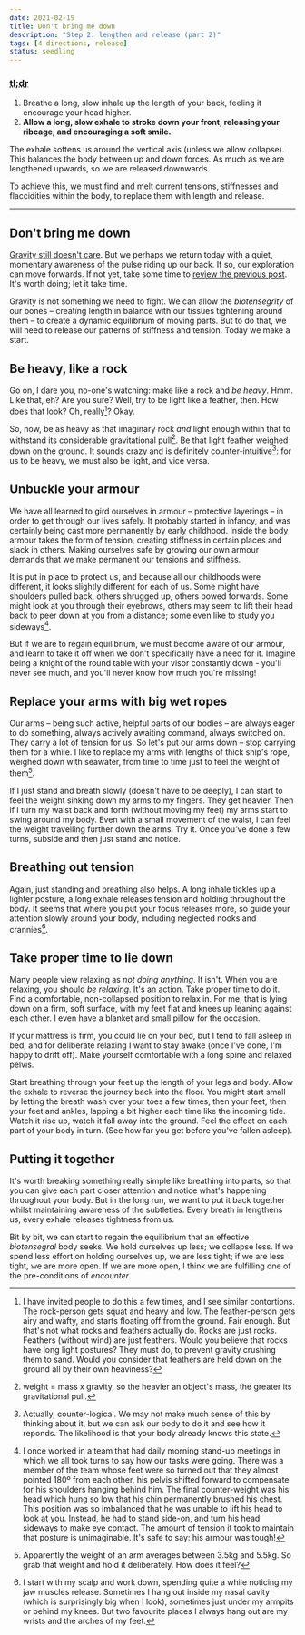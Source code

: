 ```yaml
---
date: 2021-02-19
title: Don't bring me down
description: "Step 2: lengthen and release (part 2)"
tags: [4 directions, release]
status: seedling
---
```


### <abbr title="Too long; didn't read">tl;dr</abbr>

1. Breathe a long, slow inhale up the length of your back, feeling it encourage your head higher.
2. **Allow a long, slow exhale to stroke down your front, releasing your ribcage, and encouraging a soft smile.**

The exhale softens us around the vertical axis (unless we allow collapse). This balances the body between up and down forces. As much as we are lengthened upwards, so we are released downwards.

To achieve this, we must find and melt current tensions, stiffnesses and flaccidities within the body, to replace them with length and release.

---

## Don't bring me down

[Gravity still doesn't care](/posts/lift-me-up/). But we perhaps we return today with a quiet, momentary awareness of the pulse riding up our back. If so, our exploration can move forwards. If not yet, take some time to [review the previous post](/posts/you-lift-me-up/). It's worth doing; let it take time.

Gravity is not something we need to fight. We can allow the _biotensegrity_ of our bones – creating length in balance with our tissues tightening around them – to create a dynamic equilibrium of moving parts. But to do that, we will need to release our patterns of stiffness and tension. Today we make a start.

## Be heavy, like a rock

Go on, I dare you, no-one's watching: make like a rock and _be heavy_. Hmm. Like that, eh? Are you sure? Well, try to be light like a feather, then. How does that look? Oh, really[^fn-rock]? Okay.

[^fn-rock]: I have invited people to do this a few times, and I see similar contortions. The rock-person gets squat and heavy and low. The feather-person gets airy and wafty, and starts floating off from the ground. Fair enough. But that's not what rocks and feathers actually do. Rocks are just rocks. Feathers (without wind) are just feathers. Would you believe that rocks have long light postures? They must do, to prevent gravity crushing them to sand. Would you consider that feathers are held down on the ground all by their own heaviness?

So, now, be as heavy as that imaginary rock _and_ light enough within that to withstand its considerable gravitational pull[^fn-weight]. Be that light feather weighed down on the ground. It sounds crazy and is definitely counter-intuitive[^fn-counter]: for us to be heavy, we must also be light, and vice versa.

[^fn-weight]: weight = mass x gravity, so the heavier an object's mass, the greater its gravitational pull.
[^fn-counter]: Actually, counter-logical. We may not make much sense of this by thinking about it, but we can ask our body to do it and see how it reponds. The likelihood is that your body already knows this state.

## Unbuckle your armour

We have all learned to gird ourselves in armour – protective layerings – in order to get through our lives safely. It probably started in infancy, and was certainly being cast more permanently by early childhood. Inside the body armour takes the form of tension, creating stiffness in certain places and slack in others. Making ourselves safe by growing our own armour demands that we make permanent our tensions and stiffness.

It is put in place to protect us, and because all our childhoods were different, it looks slightly different for each of us. Some might have shoulders pulled back, others shrugged up, others bowed forwards. Some might look at you through their eyebrows, others may seem to lift their head back to peer down at you from a distance; some even like to study you sideways[^fn-youview-chap].

[^fn-youview-chap]: I once worked in a team that had daily morning stand-up meetings in which we all took turns to say how our tasks were going. There was a member of the team whose feet were so turned out that they almost pointed 180º from each other, his pelvis shifted forward to compensate for his shoulders hanging behind him. The final counter-weight was his head which hung so low that his chin permanently brushed his chest. This position was so imbalanced that he was unable to lift his head to look at you. Instead, he had to stand side-on, and turn his head sideways to make eye contact. The amount of tension it took to maintain that posture is unimaginable. It's safe to say: his armour was tough!

But if we are to regain equilibrium, we must become aware of our armour, and learn to take it off when we don't specifically have a need for it. Imagine being a knight of the round table with your visor constantly down - you'll never see much, and you'll never know how much you're missing!

## Replace your arms with big wet ropes

Our arms – being such active, helpful parts of our bodies – are always eager to do something, always actively awaiting command, always switched on. They carry a lot of tension for us. So let's put our arms down – stop carrying them for a while. I like to replace my arms with lengths of thick ship's rope, weighed down with seawater, from time to time just to feel the weight of them[^fn-arm].

[^fn-arm]: Apparently the weight of an arm averages between 3.5kg and 5.5kg. So grab that weight and hold it deliberately. How does it feel?

If I just stand and breath slowly (doesn't have to be deeply), I can start to feel the weight sinking down my arms to my fingers. They get heavier. Then if I turn my waist back and forth (without moving my feet) my arms start to swing around my body. Even with a small movement of the waist, I can feel the weight travelling further down the arms. Try it. Once you've done a few turns, subside and then just stand and notice.

## Breathing out tension

Again, just standing and breathing also helps. A long inhale tickles up a lighter posture, a long exhale releases tension and holding throughout the body. It seems that where you put your focus releases more, so guide your attention slowly around your body, including neglected nooks and crannies[^fn-crannies].

[^fn-crannies]: I start with my scalp and work down, spending quite a while noticing my jaw muscles release. Sometimes I hang out inside my nasal cavity (which is surprisingly big when I look), sometimes just under my armpits or behind my knees. But two favourite places I always hang out are my wrists and the arches of my feet.

## Take proper time to lie down

Many people view relaxing as _not doing anything_. It isn't. When you are relaxing, you should _be relaxing_. It's an action. Take proper time to do it. Find a comfortable, non-collapsed position to relax in. For me, that is lying down on a firm, soft surface, with my feet flat and knees up leaning against each other. I even have a blanket and small pillow for the occasion.

If your mattress is firm, you could lie on your bed, but I tend to fall asleep in bed, and for deliberate relaxing I want to stay awake (once I've done, I'm happy to drift off). Make yourself comfortable with a long spine and relaxed pelvis.

Start breathing through your feet up the length of your legs and body. Allow the exhale to reverse the journey back into the floor. You might start small by letting the breath wash over your toes a few times, then your feet, then your feet and ankles, lapping a bit higher each time like the incoming tide. Watch it rise up, watch it fall away into the ground. Feel the effect on each part of your body in turn. (See how far you get before you've fallen asleep).

## Putting it together

It's worth breaking something really simple like breathing into parts, so that you can give each part closer attention and notice what's happening throughout your body. But in the long run, we want to put it back together whilst maintaining awareness of the subtleties. Every breath in lengthens us, every exhale releases tightness from us.

Bit by bit, we can start to regain the equilibrium that an effective _biotensegral_ body seeks. We hold ourselves up less; we collapse less. If we spend less effort on holding ourselves up, we are less tight; if we are less tight, we are more open. If we are more open, I think we are fulfilling one of the pre-conditions of _encounter_.
